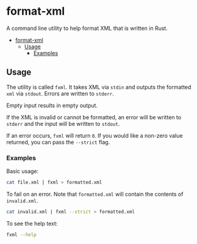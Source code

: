 # format-xml

A command line utility to help format XML that is written in Rust.

- [format-xml](#format-xml)
  - [Usage](#usage)
    - [Examples](#examples)

## Usage

The utility is called `fxml`. It takes XML via `stdin` and outputs the formatted `xml` via `stdout`. Errors are written to `stderr`.

Empty input results in empty output.

If the XML is invalid or cannot be formatted, an error will be written to `stderr` and the input will be written to `stdout`.

If an error occurs, `fxml` will return `0`. If you would like a non-zero value returned, you can pass the `--strict` flag.

### Examples

Basic usage:

```bash
cat file.xml | fxml > formatted.xml
```

To fail on an error. Note that `formatted.xml` will contain the contents of `invalid.xml`.

```bash
cat invalid.xml | fxml --strict > formatted.xml
```

To see the help text:

```bash
fxml --help
```
